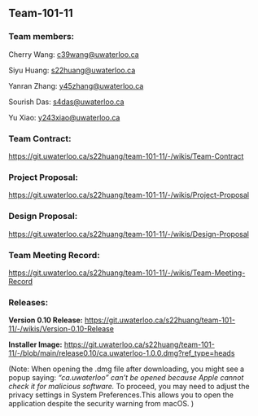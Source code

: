 ## Team-101-11

### Team members:

Cherry Wang: c39wang@uwaterloo.ca 

Siyu Huang: s22huang@uwaterloo.ca

Yanran Zhang: y45zhang@uwaterloo.ca

Sourish Das: s4das@uwaterloo.ca

Yu Xiao: y243xiao@uwaterloo.ca

### Team Contract: 
https://git.uwaterloo.ca/s22huang/team-101-11/-/wikis/Team-Contract

### Project Proposal:
https://git.uwaterloo.ca/s22huang/team-101-11/-/wikis/Project-Proposal

### Design Proposal: 
https://git.uwaterloo.ca/s22huang/team-101-11/-/wikis/Design-Proposal

### Team Meeting Record:
https://git.uwaterloo.ca/s22huang/team-101-11/-/wikis/Team-Meeting-Record

### Releases:
**Version 0.10 Release:** https://git.uwaterloo.ca/s22huang/team-101-11/-/wikis/Version-0.10-Release

**Installer Image:** https://git.uwaterloo.ca/s22huang/team-101-11/-/blob/main/release0.10/ca.uwaterloo-1.0.0.dmg?ref_type=heads

(Note: When opening the .dmg file after downloading, you might see a popup saying:
_“ca.uwaterloo” can’t be opened because Apple cannot check it for malicious software._
To proceed, you may need to adjust the privacy settings in System Preferences.This allows you to open the application despite the security warning from macOS. )



